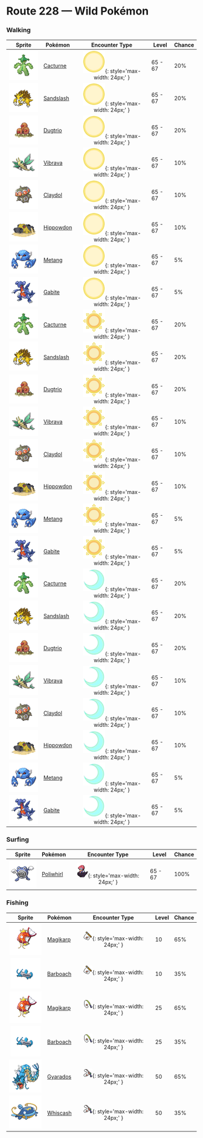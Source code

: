 # Route 228 — Wild Pokémon

### Walking

| Sprite | Pokémon | Encounter Type | Level | Chance |
|:------:|---------|:--------------:|-------|--------|
| ![Cacturne](../../assets/sprites/cacturne/front.gif "Cacturne") | [Cacturne](../../pokemon/cacturne.md/) | ![Morning](../../assets/encounter_types/morning.png "Morning"){: style='max-width: 24px;' } | 65 - 67 | 20% |
| ![Sandslash](../../assets/sprites/sandslash/front.gif "Sandslash") | [Sandslash](../../pokemon/sandslash.md/) | ![Morning](../../assets/encounter_types/morning.png "Morning"){: style='max-width: 24px;' } | 65 - 67 | 20% |
| ![Dugtrio](../../assets/sprites/dugtrio/front.gif "Dugtrio") | [Dugtrio](../../pokemon/dugtrio.md/) | ![Morning](../../assets/encounter_types/morning.png "Morning"){: style='max-width: 24px;' } | 65 - 67 | 20% |
| ![Vibrava](../../assets/sprites/vibrava/front.gif "Vibrava") | [Vibrava](../../pokemon/vibrava.md/) | ![Morning](../../assets/encounter_types/morning.png "Morning"){: style='max-width: 24px;' } | 65 - 67 | 10% |
| ![Claydol](../../assets/sprites/claydol/front.gif "Claydol") | [Claydol](../../pokemon/claydol.md/) | ![Morning](../../assets/encounter_types/morning.png "Morning"){: style='max-width: 24px;' } | 65 - 67 | 10% |
| ![Hippowdon](../../assets/sprites/hippowdon/front.gif "Hippowdon") | [Hippowdon](../../pokemon/hippowdon.md/) | ![Morning](../../assets/encounter_types/morning.png "Morning"){: style='max-width: 24px;' } | 65 - 67 | 10% |
| ![Metang](../../assets/sprites/metang/front.gif "Metang") | [Metang](../../pokemon/metang.md/) | ![Morning](../../assets/encounter_types/morning.png "Morning"){: style='max-width: 24px;' } | 65 - 67 | 5% |
| ![Gabite](../../assets/sprites/gabite/front.gif "Gabite") | [Gabite](../../pokemon/gabite.md/) | ![Morning](../../assets/encounter_types/morning.png "Morning"){: style='max-width: 24px;' } | 65 - 67 | 5% |
| ![Cacturne](../../assets/sprites/cacturne/front.gif "Cacturne") | [Cacturne](../../pokemon/cacturne.md/) | ![Day](../../assets/encounter_types/day.png "Day"){: style='max-width: 24px;' } | 65 - 67 | 20% |
| ![Sandslash](../../assets/sprites/sandslash/front.gif "Sandslash") | [Sandslash](../../pokemon/sandslash.md/) | ![Day](../../assets/encounter_types/day.png "Day"){: style='max-width: 24px;' } | 65 - 67 | 20% |
| ![Dugtrio](../../assets/sprites/dugtrio/front.gif "Dugtrio") | [Dugtrio](../../pokemon/dugtrio.md/) | ![Day](../../assets/encounter_types/day.png "Day"){: style='max-width: 24px;' } | 65 - 67 | 20% |
| ![Vibrava](../../assets/sprites/vibrava/front.gif "Vibrava") | [Vibrava](../../pokemon/vibrava.md/) | ![Day](../../assets/encounter_types/day.png "Day"){: style='max-width: 24px;' } | 65 - 67 | 10% |
| ![Claydol](../../assets/sprites/claydol/front.gif "Claydol") | [Claydol](../../pokemon/claydol.md/) | ![Day](../../assets/encounter_types/day.png "Day"){: style='max-width: 24px;' } | 65 - 67 | 10% |
| ![Hippowdon](../../assets/sprites/hippowdon/front.gif "Hippowdon") | [Hippowdon](../../pokemon/hippowdon.md/) | ![Day](../../assets/encounter_types/day.png "Day"){: style='max-width: 24px;' } | 65 - 67 | 10% |
| ![Metang](../../assets/sprites/metang/front.gif "Metang") | [Metang](../../pokemon/metang.md/) | ![Day](../../assets/encounter_types/day.png "Day"){: style='max-width: 24px;' } | 65 - 67 | 5% |
| ![Gabite](../../assets/sprites/gabite/front.gif "Gabite") | [Gabite](../../pokemon/gabite.md/) | ![Day](../../assets/encounter_types/day.png "Day"){: style='max-width: 24px;' } | 65 - 67 | 5% |
| ![Cacturne](../../assets/sprites/cacturne/front.gif "Cacturne") | [Cacturne](../../pokemon/cacturne.md/) | ![Night](../../assets/encounter_types/night.png "Night"){: style='max-width: 24px;' } | 65 - 67 | 20% |
| ![Sandslash](../../assets/sprites/sandslash/front.gif "Sandslash") | [Sandslash](../../pokemon/sandslash.md/) | ![Night](../../assets/encounter_types/night.png "Night"){: style='max-width: 24px;' } | 65 - 67 | 20% |
| ![Dugtrio](../../assets/sprites/dugtrio/front.gif "Dugtrio") | [Dugtrio](../../pokemon/dugtrio.md/) | ![Night](../../assets/encounter_types/night.png "Night"){: style='max-width: 24px;' } | 65 - 67 | 20% |
| ![Vibrava](../../assets/sprites/vibrava/front.gif "Vibrava") | [Vibrava](../../pokemon/vibrava.md/) | ![Night](../../assets/encounter_types/night.png "Night"){: style='max-width: 24px;' } | 65 - 67 | 10% |
| ![Claydol](../../assets/sprites/claydol/front.gif "Claydol") | [Claydol](../../pokemon/claydol.md/) | ![Night](../../assets/encounter_types/night.png "Night"){: style='max-width: 24px;' } | 65 - 67 | 10% |
| ![Hippowdon](../../assets/sprites/hippowdon/front.gif "Hippowdon") | [Hippowdon](../../pokemon/hippowdon.md/) | ![Night](../../assets/encounter_types/night.png "Night"){: style='max-width: 24px;' } | 65 - 67 | 10% |
| ![Metang](../../assets/sprites/metang/front.gif "Metang") | [Metang](../../pokemon/metang.md/) | ![Night](../../assets/encounter_types/night.png "Night"){: style='max-width: 24px;' } | 65 - 67 | 5% |
| ![Gabite](../../assets/sprites/gabite/front.gif "Gabite") | [Gabite](../../pokemon/gabite.md/) | ![Night](../../assets/encounter_types/night.png "Night"){: style='max-width: 24px;' } | 65 - 67 | 5% |

### Surfing

| Sprite | Pokémon | Encounter Type | Level | Chance |
|:------:|---------|:--------------:|-------|--------|
| ![Poliwhirl](../../assets/sprites/poliwhirl/front.gif "Poliwhirl") | [Poliwhirl](../../pokemon/poliwhirl.md/) | ![Surf](../../assets/encounter_types/surf.png "Surf"){: style='max-width: 24px;' } | 65 - 67 | 100% |

### Fishing

| Sprite | Pokémon | Encounter Type | Level | Chance |
|:------:|---------|:--------------:|-------|--------|
| ![Magikarp](../../assets/sprites/magikarp/front.gif "Magikarp") | [Magikarp](../../pokemon/magikarp.md/) | ![Old Rod](../../assets/encounter_types/old_rod.png "Old Rod"){: style='max-width: 24px;' } | 10 | 65% |
| ![Barboach](../../assets/sprites/barboach/front.gif "Barboach") | [Barboach](../../pokemon/barboach.md/) | ![Old Rod](../../assets/encounter_types/old_rod.png "Old Rod"){: style='max-width: 24px;' } | 10 | 35% |
| ![Magikarp](../../assets/sprites/magikarp/front.gif "Magikarp") | [Magikarp](../../pokemon/magikarp.md/) | ![Good Rod](../../assets/encounter_types/good_rod.png "Good Rod"){: style='max-width: 24px;' } | 25 | 65% |
| ![Barboach](../../assets/sprites/barboach/front.gif "Barboach") | [Barboach](../../pokemon/barboach.md/) | ![Good Rod](../../assets/encounter_types/good_rod.png "Good Rod"){: style='max-width: 24px;' } | 25 | 35% |
| ![Gyarados](../../assets/sprites/gyarados/front.gif "Gyarados") | [Gyarados](../../pokemon/gyarados.md/) | ![Super Rod](../../assets/encounter_types/super_rod.png "Super Rod"){: style='max-width: 24px;' } | 50 | 65% |
| ![Whiscash](../../assets/sprites/whiscash/front.gif "Whiscash") | [Whiscash](../../pokemon/whiscash.md/) | ![Super Rod](../../assets/encounter_types/super_rod.png "Super Rod"){: style='max-width: 24px;' } | 50 | 35% |

